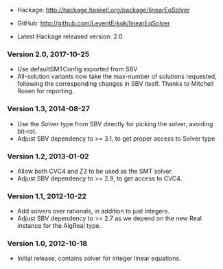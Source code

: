 * Hackage: <http://hackage.haskell.org/package/linearEqSolver>
* GitHub:  <http://github.com/LeventErkok/linearEqSolver>

* Latest Hackage released version: 2.0

### Version 2.0, 2017-10-25

  * Use defaultSMTConfig exported from SBV
  * All-solution variants now take the max-number of solutions requested,
    following the corresponding changes in SBV itself. Thanks to Mitchell Rosen
    for reporting.

### Version 1.3, 2014-08-27

  * Use the Solver type from SBV directly for picking the solver,
    avoiding bit-rot.
  * Adjust SBV dependency to >= 3.1, to get proper access to
    Solver type

### Version 1.2, 2013-01-02

  * Allow both CVC4 and Z3 to be used as the SMT solver.
  * Adjust SBV dependency to >= 2.9, to get access to CVC4.

### Version 1.1, 2012-10-22

  * Add solvers over rationals, in addition to just integers.
  * Adjust SBV dependency to >= 2.7 as we depend on the new Real
    instance for the AlgReal type.

### Version 1.0, 2012-10-18

  * Initial release, contains solver for integer linear equations.

